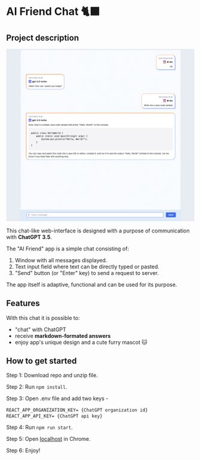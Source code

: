 # AI Friend Chat 🐈‍⬛

## Project description

![Screenshot of a visual interface of an AI Friend Chat, depicting some of the textual interactions](public/chat-interface.png)

This chat-like web-interface is designed with a purpose of communication with **ChatGPT 3.5**. 

The "AI Friend" app is a simple chat consisting of:
1. Window with all messages displayed.
2. Text input field where text can be directly typed or pasted.
3. "Send" button (or "Enter" key) to send a request to server.

The app itself is adaptive, functional and can be used for its purpose.

## Features

With this chat it is possible to:
- "chat" with ChatGPT
- receive **markdown-formated answers**
- enjoy app's unique design and a cute furry mascot 🐱

## How to get started

Step 1: Download repo and unzip file.

Step 2: Run `npm install`.

Step 3: Open .env file and add two keys - 


```
REACT_APP_ORGANIZATION_KEY= {ChatGPT organization id}
REACT_APP_API_KEY= {ChatGPT api key}
```

Step 4: Run `npm run start`.

Step 5: Open [localhost](http://localhost:3000/) in Chrome.

Step 6: Enjoy! 


